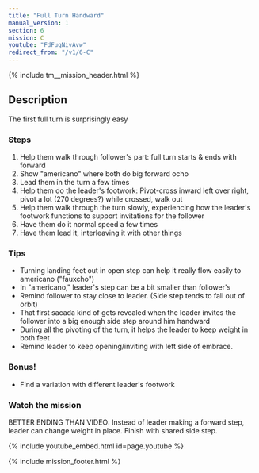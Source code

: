 ```yaml
---
title: "Full Turn Handward"
manual_version: 1
section: 6
mission: C
youtube: "FdFuqNivAvw"
redirect_from: "/v1/6-C"
---
```


{% include tm__mission_header.html %}

## Description

The first full turn is surprisingly easy

### Steps

1. Help them walk through follower's part: full turn starts & ends with forward
2. Show "americano" where both do big forward ocho
3. Lead them in the turn a few times 
4. Help them do the leader's footwork: Pivot-cross inward left over right, pivot a lot (270 degrees?) while crossed, walk out
5. Help them walk through the turn slowly, experiencing how the leader's footwork functions to support invitations for the follower
6. Have them do it normal speed a few times
7. Have them lead it, interleaving it with other things

### Tips

* Turning landing feet out in open step can help it really flow easily to americano ("fauxcho")
* In "americano," leader's step can be a bit smaller than follower's
* Remind follower to stay close to leader. (Side step tends to fall out of orbit)
* That first sacada kind of gets revealed when the leader invites the follower into a big enough side step around him handward
* During all the pivoting of the turn, it helps the leader to keep weight in both feet
* Remind leader to keep opening/inviting with left side of embrace.

### Bonus!

* Find a variation with different leader's footwork

### Watch the mission

BETTER ENDING THAN VIDEO: Instead of leader making a forward step, leader can change weight in place. Finish with shared side step. 

{% include youtube_embed.html id=page.youtube %}

{% include mission_footer.html %}
